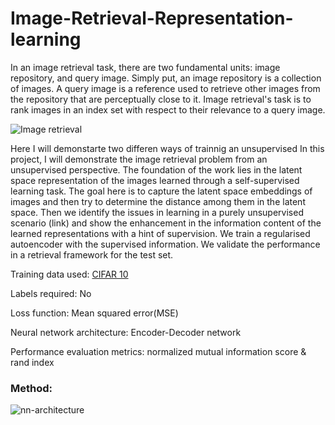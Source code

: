 # Image-Retrieval-Representation-learning

In an image retrieval task, there are two fundamental units: image repository, and query image. Simply put, an image repository is a collection of images. A query image is a reference used to retrieve other images from the repository that are perceptually close to it. Image retrieval's task is to rank images in an index set with respect to their relevance to a query image.

![Image retrieval](/assets/img_retrieval.png)

Here I will demonstarte two differen ways of trainnig an unsupervised 
In this project, I will demonstrate the image retrieval problem from an unsupervised perspective. The foundation of the work lies in the latent space representation of the images learned through a self-supervised learning task. The goal here is to capture the latent space embeddings of images and then try to determine the distance among them in the latent space. Then we identify the issues in learning in a purely unsupervised scenario (link) and show the enhancement in the information content of the learned representations with a hint of supervision. We train a regularised autoencoder with the supervised information. We validate the performance in a retrieval framework for the test set.

Training data used: [CIFAR 10](https://www.cs.toronto.edu/~kriz/cifar-10-python.tar.gz)

Labels required: No

Loss function: Mean squared error(MSE)

Neural network architecture: Encoder-Decoder network

Performance evaluation metrics: normalized mutual information score & rand index

### Method:

![nn-architecture](/assets/encoder-decoder.png)


